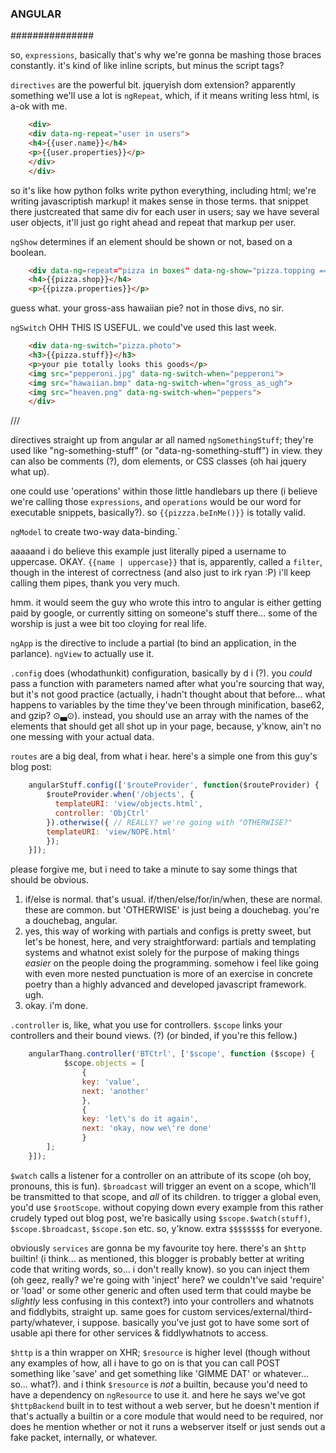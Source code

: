 ### ANGULAR ###
###############

so, `expressions`, basically that's why we're gonna be mashing those braces constantly. it's kind of like inline scripts, but minus the script tags?

`directives` are the powerful bit. jqueryish dom extension? apparently something we'll use a lot is `ngRepeat`, which, if it means writing less html, is a-ok with me.

```html
    <div>
	<div data-ng-repeat="user in users">
	<h4>{{user.name}}</h4>
	<p>{{user.properties}}</p>
	</div>
	</div>
```

so it's like how python folks write python everything, including html; we're writing javascriptish markup! it makes sense in those terms. that snippet there justcreated that same div for each user in users; say we have several user objects, it'll just go right ahead and repeat that markup per user.

`ngShow` determines if an element should be shown or not, based on a boolean.

```html
    <div data-ng=repeat="pizza in boxes" data-ng-show="pizza.topping == 'peppers'">
	<h4>{{pizza.shop}}</h4>
	<p>{{pizza.properties}}</p>
```

guess what. your gross-ass hawaiian pie? not in those divs, no sir.

`ngSwitch` OHH THIS IS USEFUL. we could've used this last week.

```html
    <div data-ng-switch="pizza.photo">
	<h3>{{pizza.stuff}}</h3>
	<p>your pie totally looks this goods</p>
	<img src="pepperoni.jpg" data-ng-switch-when="pepperoni">
	<img src="hawaiian.bmp" data-ng-switch-when="gross_as_ugh">
	<img src="heaven.png" data-ng-switch-when="peppers">
    </div>
```

///

directives straight up from angular ar all named `ngSomethingStuff`; they're used like "ng-something-stuff" (or "data-ng-something-stuff") in view. they can also be comments (?), dom elements, or CSS classes (oh hai jquery what up).

one could use 'operations' within those little handlebars up there (i believe we're calling those `expressions`, and `operations` would be our word for executable snippets, basically?). so `{{pizzza.beInMe()}}` is totally valid.

`ngModel` to create two-way data-binding.`

aaaaand i do believe this example just literally piped a username to uppercase. OKAY. `{{name | uppercase}}` that is, apparently, called a `filter`, though in the interest of correctness (and also just to irk ryan :P) i'll keep calling them pipes, thank you very much.

hmm. it would seem the guy who wrote this intro to angular is either getting paid by google, or currently sitting on someone's stuff there... some of the worship is just a wee bit too cloying for real life.

`ngApp` is the directive to include a partial (to bind an application, in the parlance). `ngView` to actually use it.

`.config` does (whodathunkit) configuration, basically by d i (?). you *could* pass a function with parameters named after what you're sourcing that way, but it's not good practice (actually, i hadn't thought about that before... what happens to variables by the time they've been through minification, base62, and gzip? ⊙▃⊙). instead, you should use an array with the names of the elements that should get all shot up in your page, because, y'know, ain't no one messing with your actual data.

`routes` are a big deal, from what i hear. here's a simple one from this guy's blog post:

```javascript
    angularStuff.config(['$routeProvider', function($routeProvider) {
		$routeProvider.when('/objects', {
		  templateURI: 'view/objects.html',
		  controller: 'ObjCtrl'
		}).otherwise({ // REALLY? we're going with "OTHERWISE?"
		templateURI: 'view/NOPE.html'
    	});
	}]);
```

please forgive me, but i need to take a minute to say some things that should be obvious.

1. if/else is normal. that's usual. if/then/else/for/in/when, these are normal. these are common. but 'OTHERWISE' is just being a douchebag. you're a douchebag, angular.
2. yes, this way of working with partials and configs is pretty sweet, but let's be honest, here, and very straightforward: partials and templating systems and whatnot
  exist solely for the purpose of making things *easier* on the people doing the programming. somehow i feel like going with even more nested punctuation is more of an
  exercise in concrete poetry than a highly advanced and developed javascript framework. ugh.
3. okay. i'm done.

`.controller` is, like, what you use for controllers. `$scope` links your controllers and their bound views. (?) (or binded, if you're this fellow.)

```javascript
	angularThang.controller('BTCtrl', ['$scope', function ($scope) {
			$scope.objects = [
				{
				key: 'value',
				next: 'another'
				},
				{
				key: 'let\'s do it again',
				next: 'okay, now we\'re done'
				}
		];
	}]);
```

`$watch` calls a listener for a controller on an attribute of its scope (oh boy, pronouns, this is fun). `$broadcast` will trigger an event on a scope, which'll be transmitted to that scope, and *all* of its children. to trigger a global even, you'd use `$rootScope`. without copying down every example from this rather crudely typed out blog post, we're basically using `$scope.$watch(stuff)`, `$scope.$broadcast`, `$scope.$on` etc. so, y'know. extra `$$$$$$$$` for everyone.

obviously `services` are gonna be my favourite toy here. there's an `$http` builtin! (i think... as mentioned, this blogger is probably better at writing code that writing words, so... i don't really know). so you can inject them (oh geez, really? we're going with 'inject' here? we couldn't've said 'require' or 'load' or some other generic and often used term that could maybe be *slightly* less confusing in this context?) into your controllers and whatnots and fiddlybits, straight up. same goes for custom services/external/third-party/whatever, i suppose. basically you've just got to have some sort of usable api there for other services & fiddlywhatnots to access.

`$http` is a thin wrapper on XHR; `$resource` is higher level (though without any examples of how, all i have to go on is that you can call POST something like 'save' and get something like 'GIMME DAT' or whatever... so... what?). and i think `$resource` is *not* a builtin, because you'd need to have a dependency on `ngResource` to use it. and here he says we've got `$httpBackend` built in to test without a web server, but he doesn't mention if that's actually a builtin or a core module that would need to be required, nor does he mention whether or not it runs a webserver itself or just sends out a fake packet, internally, or whatever.  
